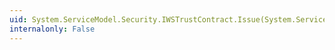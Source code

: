```yaml
---
uid: System.ServiceModel.Security.IWSTrustContract.Issue(System.ServiceModel.Channels.Message)
internalonly: False
---
```

